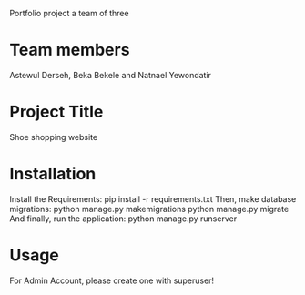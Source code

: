 Portfolio project a team of three
# Team members
  Astewul Derseh,
  Beka Bekele and
  Natnael Yewondatir

# Project Title
  Shoe shopping website
# Installation
  Install the Requirements: pip install -r requirements.txt
  Then, make database migrations: python manage.py makemigrations
  python manage.py migrate
  And finally, run the application: python manage.py runserver
# Usage
  For Admin Account, please create one with superuser!
